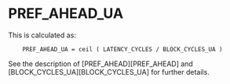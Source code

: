 # PREF_AHEAD_UA

This is calculated as:

		PREF_AHEAD_UA = ceil ( LATENCY_CYCLES / BLOCK_CYCLES_UA )

See the description of [PREF_AHEAD][PREF_AHEAD] and
[BLOCK_CYCLES_UA][BLOCK_CYCLES_UA] for further details.